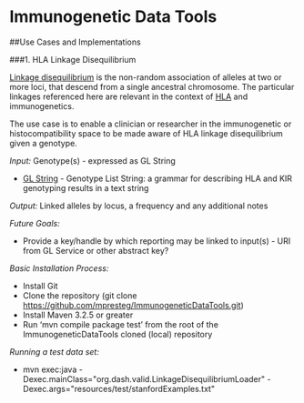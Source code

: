 Immunogenetic Data Tools
=======================

##Use Cases and Implementations

###1. HLA Linkage Disequilibrium

[Linkage disequilibrium](http://en.wikipedia.org/wiki/Linkage_disequilibrium) is the non-random association of alleles at two or more loci, that descend from a single ancestral chromosome.  The particular linkages referenced here are relevant in the context of [HLA](http://en.wikipedia.org/wiki/Human_leukocyte_antigen) and immunogenetics.

The use case is to enable a clinician or researcher in the immunogenetic or histocompatibility space to be made aware of HLA linkage disequilibrium given a genotype.

*Input:*  Genotype(s) - expressed as GL String

 * [GL String](http://www.ncbi.nlm.nih.gov/pmc/articles/PMC3715123/) - Genotype List String: a grammar for describing HLA and KIR genotyping results in a text string
 
*Output:*  Linked alleles by locus, a frequency and any additional notes

*Future Goals:*

 * Provide a key/handle by which reporting may be linked to input(s) - URI from GL Service or other abstract key?
 
 *Basic Installation Process:*

 * Install Git
 * Clone the repository (git clone https://github.com/mpresteg/ImmunogeneticDataTools.git)
 * Install Maven 3.2.5 or greater
 * Run ‘mvn compile package test’ from the root of the ImmunogeneticDataTools cloned (local) repository
 
 *Running a test data set:*
 
 * mvn exec:java -Dexec.mainClass="org.dash.valid.LinkageDisequilibriumLoader" -Dexec.args="resources/test/stanfordExamples.txt"
 